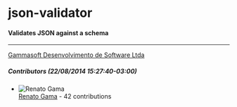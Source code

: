 # json-validator
#### Validates JSON against a schema
---
[Gammasoft Desenvolvimento de Software Ltda](mailto:contact@gammasoft.com.br)  

##### Contributors (22/08/2014 15:27:40-03:00)
- ![Renato Gama](http://www.gravatar.com/avatar/e5c3912f727b5788f229e2be8e8d65e2?s=40&d=identicon)  
  [Renato Gama](https://github.com/renatoargh) - 42 contributions